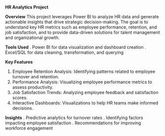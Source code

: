 **HR Analytics Project**

**Overview**
This project leverages Power BI to analyze HR data and generate actionable insights that drive strategic decision-making. 
The goal is to understand key HR metrics such as employee performance, retention, and job satisfaction, 
and to provide data-driven solutions for talent management and organizational growth.

**Tools Used**
. Power BI for data visualization and dashboard creation
. Excel/SQL for data cleaning, transformation, and querying

**Key Features**
1. Employee Retention Analysis: Identifying patterns related to employee turnover and retention.
2. Performance Analysis: Visualizing employee performance metrics to assess productivity.
3. Job Satisfaction Trends: Analyzing employee feedback and satisfaction scores.
4. Interactive Dashboards: Visualizations to help HR teams make informed decisions.

**Insights**
. Predictive analytics for turnover rates
. Identifying factors impacting employee satisfaction
. Recommendations for improving workforce engagement
